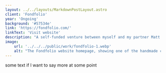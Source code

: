 ```yaml
---
layout: ../../layouts/MarkdownPostLayout.astro
client: 'Fondfolio'
year: 'Ongoing'
background: '#57534e'
link: 'https://fondfolio.com/'
linkText: 'Visit website'
description: "A self-funded venture between myself and my partner Matt. I make each book by hand and manage all of the day to day operations."
image:
    url: '../../../public/work/fondfolio-1.webp'
    alt: "The Fondfolio website homepage, showing one of the handmade coptic-bound books on the right and some explainer text on the left."
---
```

some text if I want to say more at some point